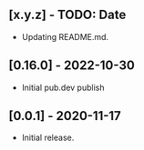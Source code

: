 ## [x.y.z] - TODO: Date

* Updating README.md.

## [0.16.0] - 2022-10-30

* Initial pub.dev publish

## [0.0.1] - 2020-11-17

* Initial release.
